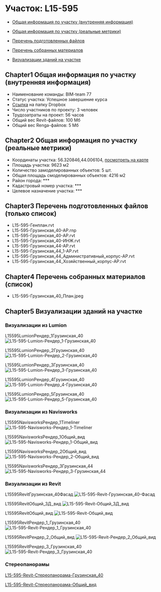 # Участок: L15-595

* [Общая информация по участку (внутренняя информация)](#Chapter1)

* [Общая информация по участку (реальные метрики)](#Chapter2)

* [Перечень подготовленных файлов](#Chapter3)

* [Перечень собранных материалов](#Chapter4)

* [Визуализации зданий на участке](#Chapter5)

## <a id="test">Chapter1</a> Общая информация по участку (внутренняя информация)
+ Наименование команды: BIM-team 77
+ Статус участка: Успешное завершение курса
+ [Ссылка](https://www.dropbox.com/sh/wvvgv1nw1iqred9/AABXVZg6Fuk8zq2rYNP3--2Ba/L15_595?dl=0) на папку Dropbox
+ Число участников по проекту: 3 человек
+ Трудозатраты на проект: 56 часов
+ Общий вес Revit-файлов: 100 Мб
+ Общий вес Renga-файлов: 5 Мб
## <a id="test">Chapter2</a> Общая информация по участку (реальные метрики)
+ Координаты участка: 56.320846,44.006104, [посмотреть на карте]("yandex.ru/maps/47/nizhny-novgorod/?ll=56.320846%2C44.006104&z=19")
+ Площадь участка: 9623 м2
+ Количество замоделированных объектов: 5 шт.
+ Общая площадь смоделированных объектов: 4216 м2
+ Район города: *** 
+ Кадастровый номер участка: *** 
+ Целевое назначение участка: *** 
## <a id="test">Chapter3</a> Перечень подготовленных файлов (только список)
+ L15-595-Генплан.rvt
+ L15-595-Грузинская_40-АР.rnp
+ L15-595-Грузинская_40-АР.rvt
+ L15-595-Грузинская_40-ИНЖ.rvt
+ L15-595-Грузинская_44-АР.rvt
+ L15-595-Грузинская_44_1-АР.rvt
+ L15-595-Грузинская_44_Административный_корпус-АР.rvt
+ L15-595-Грузинская_44_Хозяйственный_корпус-АР.rvt
## <a id="test">Chapter4</a> Перечень собранных материалов (список)
+ L15-595-Грузинская_40_План.jpeg
## <a id="test">Chapter5</a> Визуализации зданий на участке
### Визуализации из Lumion
L15595LumionРендер_1Грузинская_40
![L15-595-Lumion-Рендер_1-Грузинская_40](/Images/L15_595/L15-595-Lumion-Рендер_1-Грузинская_40_Compressed.jpg)

L15595LumionРендер_2Грузинская_40
![L15-595-Lumion-Рендер_2-Грузинская_40](/Images/L15_595/L15-595-Lumion-Рендер_2-Грузинская_40_Compressed.jpg)

L15595LumionРендер_3Грузинская_40
![L15-595-Lumion-Рендер_3-Грузинская_40](/Images/L15_595/L15-595-Lumion-Рендер_3-Грузинская_40_Compressed.jpg)

L15595LumionРендер_4Грузинская_40
![L15-595-Lumion-Рендер_4-Грузинская_40](/Images/L15_595/L15-595-Lumion-Рендер_4-Грузинская_40_Compressed.jpg)

L15595LumionРендер_5Грузинская_40
![L15-595-Lumion-Рендер_5-Грузинская_40](/Images/L15_595/L15-595-Lumion-Рендер_5-Грузинская_40_Compressed.jpg)

### Визуализации из Navisworks
L15595NavisworksРендер_1Timeliner
![L15-595-Navisworks-Рендер_1-Timeliner](/Images/L15_595/L15-595-Navisworks-Рендер_1-Timeliner_Compressed.jpg)

L15595NavisworksРендер_1Общий_вид
![L15-595-Navisworks-Рендер_1-Общий_вид](/Images/L15_595/L15-595-Navisworks-Рендер_1-Общий_вид_Compressed.jpg)

L15595NavisworksРендер_2Общий_вид
![L15-595-Navisworks-Рендер_2-Общий_вид](/Images/L15_595/L15-595-Navisworks-Рендер_2-Общий_вид_Compressed.jpg)

L15595NavisworksРендер_3Грузинская_44
![L15-595-Navisworks-Рендер_3-Грузинская_44](/Images/L15_595/L15-595-Navisworks-Рендер_3-Грузинская_44_Compressed.jpg)

### Визуализации из Revit
L15595RevitГрузинская_40Фасад
![L15-595-Revit-Грузинская_40-Фасад](/Images/L15_595/L15-595-Revit-Грузинская_40-Фасад_Compressed.jpg)

L15595RevitОбщий_3Д_вид
![L15-595-Revit-Общий_3Д_вид](/Images/L15_595/L15-595-Revit-Общий_3Д_вид_Compressed.jpg)

L15595RevitОбщий_вид
![L15-595-Revit-Общий_вид](/Images/L15_595/L15-595-Revit-Общий_вид_Compressed.jpg)

L15595RevitРендер_1_Грузинская_40
![L15-595-Revit-Рендер_1_Грузинская_40](/Images/L15_595/L15-595-Revit-Рендер_1_Грузинская_40_Compressed.jpg)

L15595RevitРендер_2_Общий_вид
![L15-595-Revit-Рендер_2_Общий_вид](/Images/L15_595/L15-595-Revit-Рендер_2_Общий_вид_Compressed.jpg)

L15595RevitРендер_3_Грузинская_40
![L15-595-Revit-Рендер_3_Грузинская_40](/Images/L15_595/L15-595-Revit-Рендер_3_Грузинская_40_Compressed.jpg)

### Стереопанорамы
[L15-595-Revit-Стереопанорама-Грузинская_40](https://pano.autodesk.com/pano.html?url=jpgs/4ebaccd7-052c-47e4-8ae7-845829ec10c9&version=2)

[L15-595-Revit-Стереопанорама-Общий_вид](https://pano.autodesk.com/pano.html?url=jpgs/c78cef41-0907-48f0-ba49-32c99e5b47c9&version=2)


